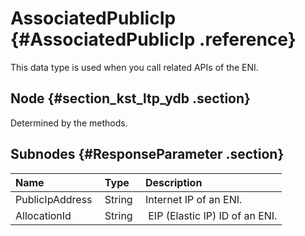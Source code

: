 # AssociatedPublicIp {#AssociatedPublicIp .reference}

This data type is used when you call related APIs of the ENI.

## Node {#section_kst_ltp_ydb .section}

Determined by the methods.

## Subnodes {#ResponseParameter .section}

|Name |Type |Description |
|:----|:----|:-----------|
|PublicIpAddress |String |Internet IP of an ENI.|
|AllocationId |String | EIP \(Elastic IP\) ID of an ENI.|

